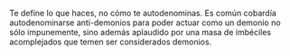 Te define lo que haces, no cómo te autodenominas. Es común cobardía autodenominarse anti-demonios para poder actuar como un demonio no sólo impunemente, sino además aplaudido por una masa de imbéciles acomplejados que temen ser considerados demonios.